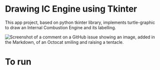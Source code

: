 # Drawing IC Engine using Tkinter
This app project, based on python tkinter library, implements turtle-graphic to draw an Internal Combustion Engine and its labelling.

![Screenshot of a comment on a GitHub issue showing an image, added in the Markdown, of an Octocat smiling and raising a tentacle.](https://myoctocat.com/assets/images/base-octocat.svg)

# To run
